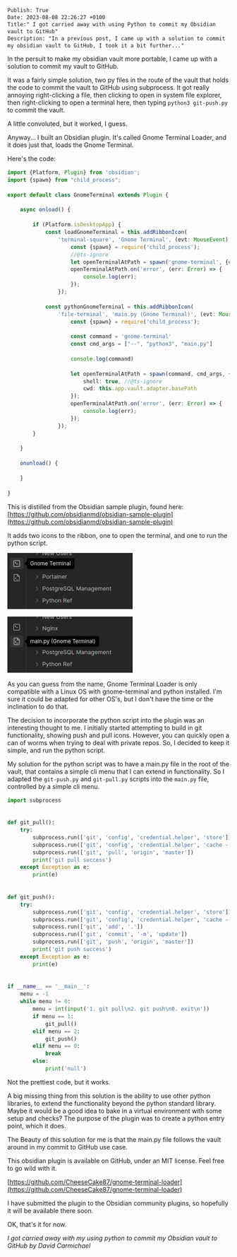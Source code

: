 ```
Publish: True
Date: 2023-08-08 22:26:27 +0100
Title:" I got carried away with using Python to commit my Obsidian vault to GitHub"
Description: "In a previous post, I came up with a solution to commit 
my obsidian vault to GitHub, I took it a bit further..."
```

In the persuit to make my obsidian vault more portable, I came up with a solution to commit my vault to GitHub.

It was a fairly simple solution, two py files in the route of the vault that holds the code to commit the vault to
GitHub using subprocess. It got really annoying right-clicking a file, then clicking to open in system file explorer,
then right-clicking to open a terminal here, then typing `python3 git-push.py` to commit the vault.

A little convoluted, but it worked, I guess.

Anyway... I built an Obsidian plugin. It's called Gnome Terminal Loader, and it does just that, loads the Gnome
Terminal.

Here's the code:

```typescript
import {Platform, Plugin} from 'obsidian';
import {spawn} from "child_process";

export default class GnomeTerminal extends Plugin {

    async onload() {

        if (Platform.isDesktopApp) {
            const loadGnomeTerminal = this.addRibbonIcon(
                'terminal-square', 'Gnome Terminal', (evt: MouseEvent) => {
                    const {spawn} = require('child_process');
                    //@ts-ignore
                    let openTerminalAtPath = spawn('gnome-terminal', {cwd: this.app.vault.adapter.basePath});
                    openTerminalAtPath.on('error', (err: Error) => {
                        console.log(err);
                    });
                });

            const pythonGnomeTerminal = this.addRibbonIcon(
                'file-terminal', 'main.py (Gnome Terminal)', (evt: MouseEvent) => {
                    const {spawn} = require('child_process');

                    const command = 'gnome-terminal'
                    const cmd_args = ["--", "python3", "main.py"]

                    console.log(command)

                    let openTerminalAtPath = spawn(command, cmd_args, {
                        shell: true, //@ts-ignore
                        cwd: this.app.vault.adapter.basePath
                    });
                    openTerminalAtPath.on('error', (err: Error) => {
                        console.log(err);
                    });
                });
        }

    }

    onunload() {

    }

}
```

This is distilled from the Obsidian sample plugin, found
here: [https://github.com/obsidianmd/obsidian-sample-plugin](https://github.com/obsidianmd/obsidian-sample-plugin)

It adds two icons to the ribbon, one to open the terminal, and one to run the python script.

![](https://raw.githubusercontent.com/CheeseCake87/gnome-terminal-loader/master/assets/gnome_terminal.png)

![](https://raw.githubusercontent.com/CheeseCake87/gnome-terminal-loader/master/assets/main_py_gnome_terminal.png)

As you can guess from the name, Gnome Terminal Loader is only compatible 
with a Linux OS with gnome-terminal and python installed. I'm sure it could 
be adapted for other OS's, but I don't have the time or the inclination to do that.

The decision to incorporate the python script into the plugin was an interesting thought to me. I initially started
attempting to build in git functionality, showing push and pull icons. However, you can quickly open a can of worms
when trying to deal with private repos. So, I decided to keep it simple, and run the python script.

My solution for the python script was to have a main.py file in the root of the vault, that contains a simple cli menu
that I can extend in functionality. So I adapted the `git-push.py` and `git-pull.py` scripts into the `main.py` file,
controlled by a simple cli menu.

```python
import subprocess


def git_pull():
    try:
        subprocess.run(['git', 'config', 'credential.helper', 'store'])
        subprocess.run(['git', 'config', 'credential.helper', 'cache --timeout 7200'])
        subprocess.run(['git', 'pull', 'origin', 'master'])
        print('git pull success')
    except Exception as e:
        print(e)


def git_push():
    try:
        subprocess.run(['git', 'config', 'credential.helper', 'store'])
        subprocess.run(['git', 'config', 'credential.helper', 'cache --timeout 7200'])
        subprocess.run(['git', 'add', '.'])
        subprocess.run(['git', 'commit', '-m', 'update'])
        subprocess.run(['git', 'push', 'origin', 'master'])
        print('git push success')
    except Exception as e:
        print(e)


if __name__ == '__main__':
    menu = -1
    while menu != 0:
        menu = int(input('1. git pull\n2. git push\n0. exit\n'))
        if menu == 1:
            git_pull()
        elif menu == 2:
            git_push()
        elif menu == 0:
            break
        else:
            print('null')
```

Not the prettiest code, but it works.

A big missing thing from this solution is the ability to use other python libraries, to extend the
functionality beyond the python standard library. Maybe it would be a good idea to bake in a virtual environment with
some setup and checks? The purpose of the plugin was to create a python entry point, which it does.

The Beauty of this solution for me is that the main.py file follows the vault around in my commit to GitHub use case.

This obsidian plugin is available on GitHub, under an MIT license. Feel free to go wild with it.

[https://github.com/CheeseCake87/gnome-terminal-loader](https://github.com/CheeseCake87/gnome-terminal-loader)

I have submitted the plugin to the Obsidian community plugins, so hopefully it will be available there soon.

OK, that's it for now.

_I got carried away with my using python to commit my Obsidian vault to GitHub by David Carmichael_